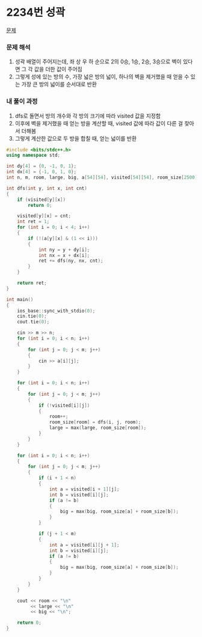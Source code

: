# 2234번 성곽

[문제](https://www.acmicpc.net/problem/2234)

### 문제 해석

1. 성곽 배열이 주어지는데, 좌 상 우 하 순으로 2의 0승, 1승, 2승, 3승으로 벽이 있다면 그 각 값을 더한 값이 주어짐
2. 그렇게 성에 있는 방의 수, 가장 넓은 방의 넓이, 하나의 벽을 제거했을 때 얻을 수 있는 가장 큰 방의 넓이를 순서대로 반환

### 내 풀이 과정

1. dfs로 돌면서 방의 개수와 각 방의 크기에 따라 visited 값을 지정함
2. 이후에 벽을 제거했을 때 얻는 방을 계산할 때, visited 값에 따라 값이 다른 걸 찾아서 더해봄
3. 그렇게 계산한 값으로 두 방을 합칠 때, 얻는 넓이를 반환

```c++
#include <bits/stdc++.h>
using namespace std;

int dy[4] = {0, -1, 0, 1};
int dx[4] = {-1, 0, 1, 0};
int n, m, room, large, big, a[54][54], visited[54][54], room_size[2500];

int dfs(int y, int x, int cnt)
{
    if (visited[y][x])
        return 0;

    visited[y][x] = cnt;
    int ret = 1;
    for (int i = 0; i < 4; i++)
    {
        if (!(a[y][x] & (1 << i)))
        {
            int ny = y + dy[i];
            int nx = x + dx[i];
            ret += dfs(ny, nx, cnt);
        }
    }

    return ret;
}

int main()
{
    ios_base::sync_with_stdio(0);
    cin.tie(0);
    cout.tie(0);

    cin >> m >> n;
    for (int i = 0; i < n; i++)
    {
        for (int j = 0; j < m; j++)
        {
            cin >> a[i][j];
        }
    }

    for (int i = 0; i < n; i++)
    {
        for (int j = 0; j < m; j++)
        {
            if (!visited[i][j])
            {
                room++;
                room_size[room] = dfs(i, j, room);
                large = max(large, room_size[room]);
            }
        }
    }

    for (int i = 0; i < n; i++)
    {
        for (int j = 0; j < m; j++)
        {
            if (i + 1 < n)
            {
                int a = visited[i + 1][j];
                int b = visited[i][j];
                if (a != b)
                {
                    big = max(big, room_size[a] + room_size[b]);
                }
            }

            if (j + 1 < m)
            {
                int a = visited[i][j + 1];
                int b = visited[i][j];
                if (a != b)
                {
                    big = max(big, room_size[a] + room_size[b]);
                }
            }
        }
    }

    cout << room << "\n"
         << large << "\n"
         << big << "\n";

    return 0;
}
```
